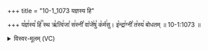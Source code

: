 +++
title = "10-1_1073 यज्ञस्य हि"

+++
य꣣ज्ञ꣢स्य꣣ हि꣢꣫ स्थ ऋ꣣त्वि꣢जा꣣ स꣢स्नी꣣ वा꣡जे꣢षु꣣ क꣡र्म꣢सु। इ꣡न्द्रा꣢ग्नी꣣ त꣡स्य꣢ बोधतम् ॥ 10-1:1073 ॥

<details><summary>विस्वर-मूलम् (VC)</summary>

यज्ञस्य हि स्थ ऋत्विजा सस्नी वाजेषु कर्मसु । इन्द्राग्नी तस्य बोधतम् ॥१०७३॥
</details>